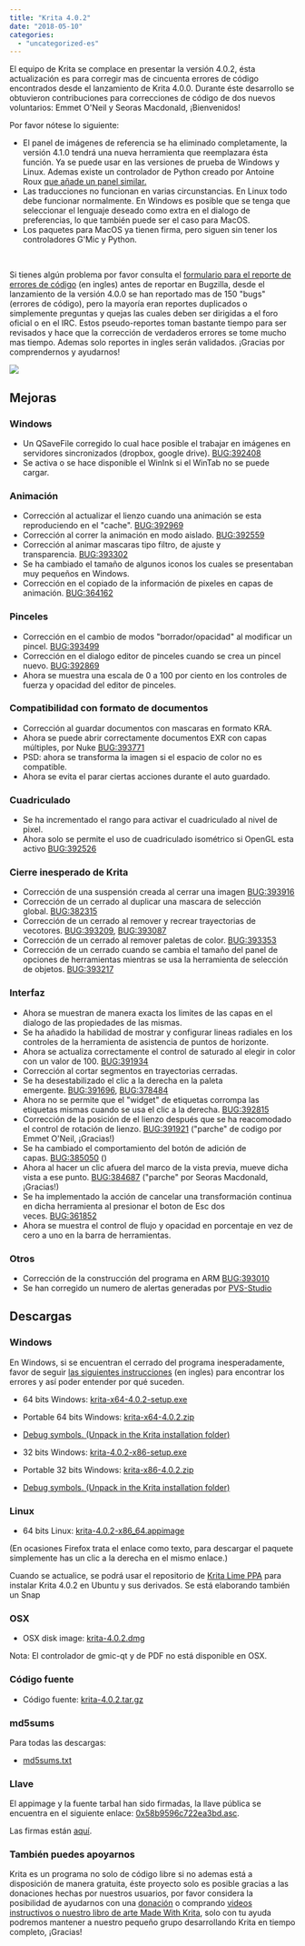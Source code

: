 ```yaml
---
title: "Krita 4.0.2"
date: "2018-05-10"
categories: 
  - "uncategorized-es"
---
```


El equipo de Krita se complace en presentar la versión 4.0.2, ésta actualización es para corregir mas de cincuenta errores de código encontrados desde el lanzamiento de Krita 4.0.0. Durante éste desarrollo se obtuvieron contribuciones para correcciones de código de dos nuevos voluntarios: Emmet O'Neil y Seoras Macdonald, ¡Bienvenidos!

Por favor nótese lo siguiente:

- El panel de imágenes de referencia se ha eliminado completamente, la versión 4.1.0 tendrá una nueva herramienta que reemplazara ésta función. Ya se puede usar en las versiones de prueba de Windows y Linux. Ademas existe un controlador de Python creado por Antoine Roux [que añade un panel similar.](https://github.com/antoine-roux/krita-plugin-reference)
- Las traducciones no funcionan en varias circunstancias. En Linux todo debe funcionar normalmente. En Windows es posible que se tenga que seleccionar el lenguaje deseado como extra en el dialogo de preferencias, lo que también puede ser el caso para MacOS.
- Los paquetes para MacOS ya tienen firma, pero siguen sin tener los controladores G'Mic y Python.

 

Si tienes algún problema por favor consulta el [formulario para el reporte de errores de código](https://phabricator.kde.org/T7492) (en ingles) antes de reportar en Bugzilla, desde el lanzamiento de la versión 4.0.0 se han reportado mas de 150 "bugs" (errores de código), pero la mayoría eran reportes duplicados o simplemente preguntas y quejas las cuales deben ser dirigidas a el foro oficial o en el IRC. Estos pseudo-reportes toman bastante tiempo para ser revisados y hace que la corrección de verdaderos errores se tome mucho mas tiempo. Ademas solo reportes in ingles serán validados. ¡Gracias por comprendernos y ayudarnos!

[![](../images/kiki_4.0_sm-1-1024x463.png)](https://krita.org/wp-content/uploads/2018/03/kiki_4.0_sm-1.png)

## Mejoras

### Windows

- Un QSaveFile corregido lo cual hace posible el trabajar en imágenes en servidores sincronizados (dropbox, google drive). [BUG:392408](https://bugs.kde.org/show_bug.cgi?id=392408)
- Se activa o se hace disponible el WinInk si el WinTab no se puede cargar.

### Animación

- Corrección al actualizar el lienzo cuando una animación se esta reproduciendo en el "cache". [BUG:392969](https://bugs.kde.org/show_bug.cgi?id=392069)
- Corrección al correr la animación en modo aislado. [BUG:392559](https://bugs.kde.org/show_bug.cgi?id=392559)
- Corrección al animar mascaras tipo filtro, de ajuste y transparencia. [BUG:393302](https://bugs.kde.org/show_bug.cgi?id=393302)
- Se ha cambiado el tamaño de algunos iconos los cuales se presentaban muy pequeños en Windows.
- Corrección en el copiado de la información de pixeles en capas de animación. [BUG:364162](https://bugs.kde.org/show_bug.cgi?id=364162)

### Pinceles

- Corrección en el cambio de modos "borrador/opacidad" al modificar un pincel. [BUG:393499](https://bugs.kde.org/show_bug.cgi?id=393499)
- Corrección en el dialogo editor de pinceles cuando se crea un pincel nuevo. [BUG:392869](https://bugs.kde.org/show_bug.cgi?id=392869)
- Ahora se muestra una escala de 0 a 100 por ciento en los controles de fuerza y opacidad del editor de pinceles.

### Compatibilidad con formato de documentos

- Corrección al guardar documentos con mascaras en formato KRA.
- Ahora se puede abrir correctamente documentos EXR con capas múltiples, por Nuke [BUG:393771](https://bugs.kde.org/show_bug.cgi?id=393771)
- PSD: ahora se transforma la imagen si el espacio de color no es compatible.
- Ahora se evita el parar ciertas acciones durante el auto guardado.

### Cuadriculado

- Se ha incrementado el rango para activar el cuadriculado al nivel de pixel.
- Ahora solo se permite el uso de cuadriculado isométrico si OpenGL esta activo [BUG:392526](https://bugs.kde.org/show_bug.cgi?id=392526)

### Cierre inesperado de Krita

- Corrección de una suspensión creada al cerrar una imagen [BUG:393916](https://bugs.kde.org/show_bug.cgi?id=393916)
- Corrección de un cerrado al duplicar una mascara de selección global. [BUG:382315](https://bugs.kde.org/show_bug.cgi?id=382315)
- Corrección de un cerrado al remover y recrear trayectorias de vecotores. [BUG:393209](https://bugs.kde.org/show_bug.cgi?id=393209), [BUG:393087](https://bugs.kde.org/show_bug.cgi?id=393087)
- Corrección de un cerrado al remover paletas de color. [BUG:393353](https://bugs.kde.org/show_bug.cgi?id=393353)
- Corrección de un cerrado cuando se cambia el tamaño del panel de opciones de herramientas mientras se usa la herramienta de selección de objetos. [BUG:393217](https://bugs.kde.org/show_bug.cgi?id=393217)

### Interfaz

- Ahora se muestran de manera exacta los limites de las capas en el dialogo de las propiedades de las mismas.
- Se ha añadido la habilidad de mostrar y configurar lineas radiales en los controles de la herramienta de asistencia de puntos de horizonte.
- Ahora se actualiza correctamente el control de saturado al elegir in color con un valor de 100. [BUG:391934](https://bugs.kde.org/show_bug.cgi?id=391934)
- Corrección al cortar segmentos en trayectorias cerradas.
- Se ha desestabilizado el clic a la derecha en la paleta emergente. [BUG:391696](https://bugs.kde.org/show_bug.cgi?id=391696), [BUG:378484](https://bugs.kde.org/show_bug.cgi?id=378484)
- Ahora no se permite que el "widget" de etiquetas corrompa las etiquetas mismas cuando se usa el clic a la derecha. [BUG:392815](https://bugs.kde.org/show_bug.cgi?id=392815)
- Corrección de la posición de el lienzo después que se ha reacomodado el control de rotación de lienzo. [BUG:391921](https://bugs.kde.org/show_bug.cgi?id=391921) ("parche" de codigo por Emmet O'Neil, ¡Gracias!)
- Se ha cambiado el comportamiento del botón de adición de capas. [BUG:385050](https://bugs.kde.org/show_bug.cgi?id=385050) ()
- Ahora al hacer un clic afuera del marco de la vista previa, mueve dicha vista a ese punto. [BUG:384687](https://bugs.kde.org/show_bug.cgi?id=384687) ("parche" por Seoras Macdonald, ¡Gracias!)
- Se ha implementado la acción de cancelar una transformación continua en dicha herramienta al presionar el boton de Esc dos veces. [BUG:361852](https://bugs.kde.org/show_bug.cgi?id=361852)
- Ahora se muestra el control de flujo y opacidad en porcentaje en vez de cero a uno en la barra de herramientas.

### Otros

- Corrección de la construcción del programa en ARM [BUG:393010](https://bugs.kde.org/show_bug.cgi?id=393010)
- Se han corregido un numero de alertas generadas por [PVS-Studio](https://www.viva64.com/en/pvs-studio/)

## Descargas

### Windows

En Windows, si se encuentran el cerrado del programa inesperadamente, favor de seguir [las siguientes instrucciones](https://docs.krita.org/Dr._Mingw_debugger) (en ingles) para encontrar los errores y así poder entender por qué suceden.

- 64 bits Windows: [krita-x64-4.0.2-setup.exe](https://download.kde.org/stable/krita/4.0.2/krita-x64-4.0.2-setup.exe)
- Portable 64 bits Windows: [krita-x64-4.0.2.zip](https://download.kde.org/stable/krita/4.0.2/krita-x64-4.0.2.zip)
- [Debug symbols. (Unpack in the Krita installation folder)](https://download.kde.org/stable/krita/4.0.2/krita-x64-4.0.2-dbg.zip)

- 32 bits Windows: [krita-4.0.2-x86-setup.exe](https://download.kde.org/stable/krita/4.0.2/krita-x86-4.0.2-setup.exe)
- Portable 32 bits Windows: [krita-x86-4.0.2.zip](https://download.kde.org/stable/krita/4.0.2/krita-x86-4.0.2.zip)
- [Debug symbols. (Unpack in the Krita installation folder)](https://download.kde.org/stable/krita/4.0.2/krita-x86-4.0.2-dbg.zip)

### Linux

- 64 bits Linux: [krita-4.0.2-x86\_64.appimage](https://download.kde.org/stable/krita/4.0.2/krita-4.0.2-x86_64.appimage)

(En ocasiones Firefox trata el enlace como texto, para descargar el paquete simplemente has un clic a la derecha en el mismo enlace.)

Cuando se actualice, se podrá usar el repositorio de [Krita Lime PPA](https://launchpad.net/~kritalime/+archive/ubuntu/ppa) para instalar Krita 4.0.2 en Ubuntu y sus derivados. Se está elaborando también un Snap

### OSX

- OSX disk image: [krita-4.0.2.dmg](https://download.kde.org/stable/krita/4.0.2/krita-4.0.2.dmg)

Nota: El controlador de gmic-qt y de PDF no está disponible en OSX.

### Código fuente

- Código fuente: [krita-4.0.2.tar.gz](https://download.kde.org/stable/krita/4.0.2/krita-4.0.2.tar.gz)

### md5sums

Para todas las descargas:

- [md5sums.txt](https://download.kde.org/unstable/krita/3.2.0-beta.1/md5sums.txt)

### Llave

El appimage y la fuente tarbal han sido firmadas, la llave pública se encuentra en el siguiente enlace: [0x58b9596c722ea3bd.asc](https://share.kde.org/index.php/s/fJ99V5mZvuyD0z8).

Las firmas están [aquí](http://download.kde.org/unstable/krita/3.1.3-beta.1).

### También puedes apoyarnos

Krita es un programa no solo de código libre si no ademas está a disposición de manera gratuita, éste proyecto solo es posible gracias a las donaciones hechas por nuestros usuarios, por favor considera la posibilidad de ayudarnos con una [donación](https://krita.org/en/support-us/donations/) o comprando [videos instructivos o nuestro libro de arte Made With Krita](https://krita.org/es/item/krita-3-2-0/%22https://krita.org/en/support-us/shop), solo con tu ayuda podremos mantener a nuestro pequeño grupo desarrollando Krita en tiempo completo, ¡Gracias!

